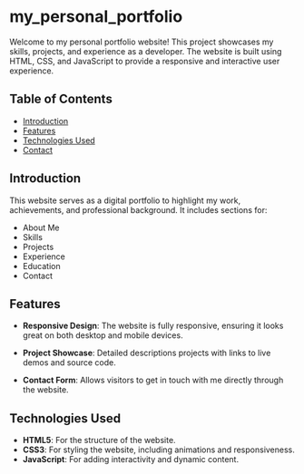 # my_personal_portfolio

Welcome to my personal portfolio website! This project showcases my skills, projects, and experience as a developer. The website is built using HTML, CSS, and JavaScript to provide a responsive and interactive user experience.

## Table of Contents
- [Introduction](#introduction)
- [Features](#features)
- [Technologies Used](#technologies-used)
- [Contact](#contact)
## Introduction

This website serves as a digital portfolio to highlight my work, achievements, and professional background. It includes sections for:

- About Me
- Skills
- Projects
- Experience
- Education
- Contact

## Features

- **Responsive Design**: The website is fully responsive, ensuring it looks great on both desktop and mobile devices.

- **Project Showcase**: Detailed descriptions projects with links to live demos and source code.
- **Contact Form**: Allows visitors to get in touch with me directly through the website.

## Technologies Used

- **HTML5**: For the structure of the website.
- **CSS3**: For styling the website, including animations and responsiveness.
- **JavaScript**: For adding interactivity and dynamic content.

